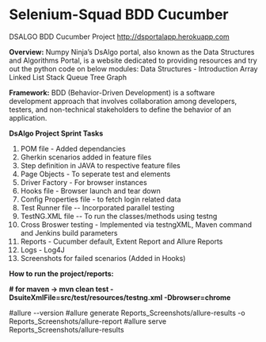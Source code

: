 # Selenium-Squad BDD Cucumber
DSALGO BDD Cucumber Project
http://dsportalapp.herokuapp.com

**Overview:**
Numpy Ninja’s DsAlgo portal, also known as the Data Structures and Algorithms Portal, is a website dedicated to providing resources and try out the python code on below modules:
Data Structures - Introduction
Array
Linked List
Stack
Queue
Tree
Graph


**Framework:**
BDD (Behavior-Driven Development) is a software development approach that involves collaboration among developers, testers, and non-technical stakeholders to define the behavior of an application.


**DsAlgo Project Sprint Tasks**
1. POM file - Added dependancies
2. Gherkin scenarios added in feature files
3. Step definition in JAVA to respective feature files
4. Page Objects - To seperate test and elements
5. Driver Factory - For browser instances
6. Hooks file - Browser launch and tear down
7. Config Properties file - to fetch login related data
8. Test Runner file -- Incorporated parallel testing
9. TestNG.XML file -- To run the classes/methods using testng
11. Cross Broswer testing - Implemented via testngXML, Maven command and Jenkins build parameters
12. Reports - Cucumber default, Extent Report and Allure Reports
13. Logs - Log4J
14. Screenshots for failed scenarios (Added in Hooks)


**How to run the project/reports:**

**# for maven -> mvn clean test -DsuiteXmlFile=src/test/resources/testng.xml -Dbrowser=chrome**

#allure --version
#allure generate Reports_Screenshots/allure-results -o Reports_Screenshots/allure-report
#allure serve Reports_Screenshots/allure-results




